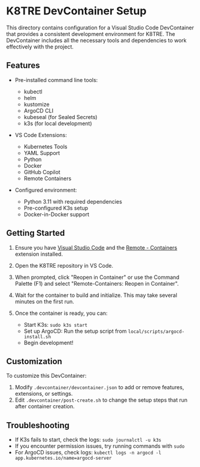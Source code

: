 # K8TRE DevContainer Setup

This directory contains configuration for a Visual Studio Code DevContainer that provides a consistent development environment for K8TRE. The DevContainer includes all the necessary tools and dependencies to work effectively with the project.

## Features

- Pre-installed command line tools:
  - kubectl
  - helm
  - kustomize
  - ArgoCD CLI
  - kubeseal (for Sealed Secrets)
  - k3s (for local development)

- VS Code Extensions:
  - Kubernetes Tools
  - YAML Support
  - Python
  - Docker
  - GitHub Copilot
  - Remote Containers

- Configured environment:
  - Python 3.11 with required dependencies
  - Pre-configured K3s setup
  - Docker-in-Docker support

## Getting Started

1. Ensure you have [Visual Studio Code](https://code.visualstudio.com/) and the [Remote - Containers](https://marketplace.visualstudio.com/items?itemName=ms-vscode-remote.remote-containers) extension installed.

2. Open the K8TRE repository in VS Code.

3. When prompted, click "Reopen in Container" or use the Command Palette (F1) and select "Remote-Containers: Reopen in Container".

4. Wait for the container to build and initialize. This may take several minutes on the first run.

5. Once the container is ready, you can:
   - Start K3s: `sudo k3s start`
   - Set up ArgoCD: Run the setup script from `local/scripts/argocd-install.sh`
   - Begin development!

## Customization

To customize this DevContainer:

1. Modify `.devcontainer/devcontainer.json` to add or remove features, extensions, or settings.
2. Edit `.devcontainer/post-create.sh` to change the setup steps that run after container creation.

## Troubleshooting

- If K3s fails to start, check the logs: `sudo journalctl -u k3s`
- If you encounter permission issues, try running commands with `sudo`
- For ArgoCD issues, check logs: `kubectl logs -n argocd -l app.kubernetes.io/name=argocd-server`
